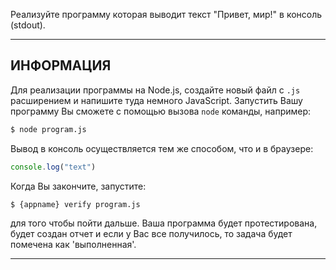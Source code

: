 Реализуйте программу которая выводит текст "Привет, мир!" в консоль (stdout).

----------------------------------------------------------------------
## ИНФОРМАЦИЯ

Для реализации программы на Node.js, создайте новый файл с `.js` расширением и напишите туда немного JavaScript. Запустить Вашу программу Вы сможете с помощью вызова `node` команды, например:

```sh
$ node program.js
```

Вывод в консоль осуществляется тем же способом, что и в браузере:

```js
console.log("text")
```

Когда Вы закончите, запустите:

```sh
$ {appname} verify program.js
```

для того чтобы пойти дальше. Ваша программа будет протестирована, будет создан отчет и если у Вас все получилось, то задача будет помечена как 'выполненная'.

----------------------------------------------------------------------
